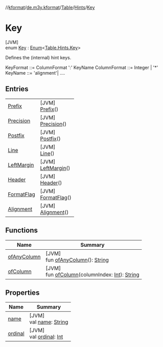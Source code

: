 //[kformat](../../../../../index.md)/[de.m3y.kformat](../../../index.md)/[Table](../../index.md)/[Hints](../index.md)/[Key](index.md)

# Key

[JVM]\
enum [Key](index.md) : [Enum](https://kotlinlang.org/api/latest/jvm/stdlib/kotlin/-enum/index.html)<[Table.Hints.Key](index.md)> 

Defines the (internal) hint keys.

KeyFormat ::= ColumnFormat ':' KeyName ColumnFormat ::= Integer | '*' KeyName ::= 'alignment'| ....

## Entries

| | |
|---|---|
| [Prefix](-prefix/index.md) | [JVM]<br>[Prefix](-prefix/index.md)() |
| [Precision](-precision/index.md) | [JVM]<br>[Precision](-precision/index.md)() |
| [Postfix](-postfix/index.md) | [JVM]<br>[Postfix](-postfix/index.md)() |
| [Line](-line/index.md) | [JVM]<br>[Line](-line/index.md)() |
| [LeftMargin](-left-margin/index.md) | [JVM]<br>[LeftMargin](-left-margin/index.md)() |
| [Header](-header/index.md) | [JVM]<br>[Header](-header/index.md)() |
| [FormatFlag](-format-flag/index.md) | [JVM]<br>[FormatFlag](-format-flag/index.md)() |
| [Alignment](-alignment/index.md) | [JVM]<br>[Alignment](-alignment/index.md)() |

## Functions

| Name | Summary |
|---|---|
| [ofAnyColumn](of-any-column.md) | [JVM]<br>fun [ofAnyColumn](of-any-column.md)(): [String](https://kotlinlang.org/api/latest/jvm/stdlib/kotlin/-string/index.html) |
| [ofColumn](of-column.md) | [JVM]<br>fun [ofColumn](of-column.md)(columnIndex: [Int](https://kotlinlang.org/api/latest/jvm/stdlib/kotlin/-int/index.html)): [String](https://kotlinlang.org/api/latest/jvm/stdlib/kotlin/-string/index.html) |

## Properties

| Name | Summary |
|---|---|
| [name](index.md#1712321675%2FProperties%2F-1067530276) | [JVM]<br>val [name](index.md#1712321675%2FProperties%2F-1067530276): [String](https://kotlinlang.org/api/latest/jvm/stdlib/kotlin/-string/index.html) |
| [ordinal](index.md#-77225261%2FProperties%2F-1067530276) | [JVM]<br>val [ordinal](index.md#-77225261%2FProperties%2F-1067530276): [Int](https://kotlinlang.org/api/latest/jvm/stdlib/kotlin/-int/index.html) |
